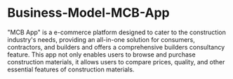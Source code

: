 # Business-Model-MCB-App
"MCB App" is a e-commerce platform designed to cater to the construction industry's needs, providing an all-in-one solution for consumers, contractors, and builders and offers a comprehensive builders consultancy feature. This app not only enables users to browse and purchase construction materials, it allows users to compare prices, quality, and other essential features of construction materials.
